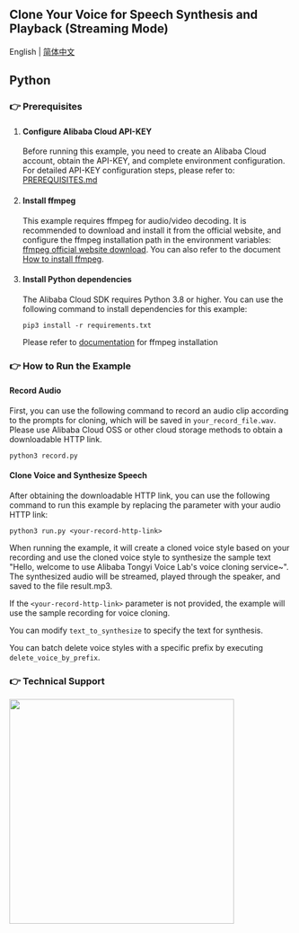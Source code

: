 ## Clone Your Voice for Speech Synthesis and Playback (Streaming Mode)

English | [简体中文](./README.md)

## Python

### :point_right: Prerequisites

1. #### Configure Alibaba Cloud API-KEY

    Before running this example, you need to create an Alibaba Cloud account, obtain the API-KEY, and complete environment configuration. For detailed API-KEY configuration steps, please refer to: [PREREQUISITES.md](../../../../PREREQUISITES.md)

1. #### Install ffmpeg

    This example requires ffmpeg for audio/video decoding. It is recommended to download and install it from the official website, and configure the ffmpeg installation path in the environment variables: [ffmpeg official website download](https://www.ffmpeg.org/download.html). You can also refer to the document [How to install ffmpeg](../../../docs/QA/ffmpeg_en.md).

1. #### Install Python dependencies

    The Alibaba Cloud SDK requires Python 3.8 or higher. You can use the following command to install dependencies for this example:
    ```commandline
    pip3 install -r requirements.txt
    ```
    Please refer to [documentation](https://github.com/kkroening/ffmpeg-python) for ffmpeg installation

### :point_right: How to Run the Example

#### Record Audio
First, you can use the following command to record an audio clip according to the prompts for cloning, which will be saved in `your_record_file.wav`. Please use Alibaba Cloud OSS or other cloud storage methods to obtain a downloadable HTTP link.

```commandline
python3 record.py
```

#### Clone Voice and Synthesize Speech

After obtaining the downloadable HTTP link, you can use the following command to run this example by replacing the parameter with your audio HTTP link:

```commandline
python3 run.py <your-record-http-link>
```

When running the example, it will create a cloned voice style based on your recording and use the cloned voice style to synthesize the sample text "Hello, welcome to use Alibaba Tongyi Voice Lab's voice cloning service~". The synthesized audio will be streamed, played through the speaker, and saved to the file result.mp3.

If the `<your-record-http-link>` parameter is not provided, the example will use the sample recording for voice cloning.

You can modify `text_to_synthesize` to specify the text for synthesis.

You can batch delete voice styles with a specific prefix by executing `delete_voice_by_prefix`.

[comment]: # (technical support of the sample)
### :point_right: Technical Support
<img src="https://dashscope.oss-cn-beijing.aliyuncs.com/samples/audio/group-en.png" width="400"/>